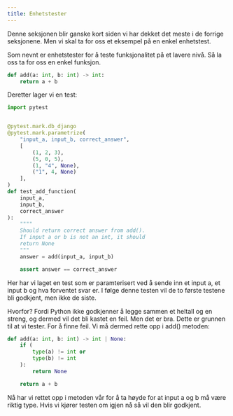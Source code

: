```yaml
---
title: Enhetstester
---
```


Denne seksjonen blir ganske kort siden vi har dekket det meste i de forrige seksjonene. Men vi skal ta for oss et eksempel på en enkel enhetstest. 

Som nevnt er enhetstester for å teste funksjonalitet på et lavere nivå. Så la oss ta for oss en enkel funksjon.

```python
def add(a: int, b: int) -> int:
    return a + b
```

Deretter lager vi en test:

```python
import pytest


@pytest.mark.db_django
@pytest.mark.parametrize(
    "input_a, input_b, correct_answer",
    [
        (1, 2, 3),
        (5, 0, 5),
        (1, "4", None),
        ("1", 4, None)
    ],
)
def test_add_function(
    input_a,
    input_b,
    correct_answer
):
    """"
    Should return correct answer from add().
    If input a or b is not an int, it should
    return None
    """
    answer = add(input_a, input_b)

    assert answer == correct_answer
```

Her har vi laget en test som er paramterisert ved å sende inn et input a, et input b og hva forventet svar er. I følge denne testen vil de to første testene bli godkjent, men ikke de siste.

Hvorfor? Fordi Python ikke godkjenner å legge sammen et heltall og en streng, og dermed vil det bli kastet en feil. Men det er bra. Dette er grunnen til at vi tester. For å finne feil. Vi må dermed rette opp i add() metoden:

```python
def add(a: int, b: int) -> int | None:
    if (
        type(a) != int or
        type(b) != int
    ):
        return None

    return a + b
```

Nå har vi rettet opp i metoden vår for å ta høyde for at input a og b må være riktig type. Hvis vi kjører testen om igjen nå så vil den blir godkjent.